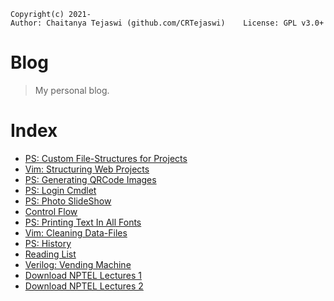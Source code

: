     Copyright(c) 2021-
    Author: Chaitanya Tejaswi (github.com/CRTejaswi)    License: GPL v3.0+

# Blog
> My personal blog.

# Index

- [PS: Custom File-Structures for Projects](13-02-2021.md)
- [Vim: Structuring Web Projects](14-02-2021.md)
- [PS: Generating QRCode Images](15-02-2021.md)
- [PS: Login Cmdlet](16-02-2021.md)
- [PS: Photo SlideShow](17-02-2021.md)
- [Control Flow](28-02-2021.md)
- [PS: Printing Text In All Fonts](01-03-2021.md)
- [Vim: Cleaning Data-Files](02-03-2021.md)
- [PS: History](07-03-2021.md)
- [Reading List](30-06-2021.md)
- [Verilog: Vending Machine](18-10-2021.md)
- [Download NPTEL Lectures 1](22-10-2021.md)
- [Download NPTEL Lectures 2](28-03-2022.md)


